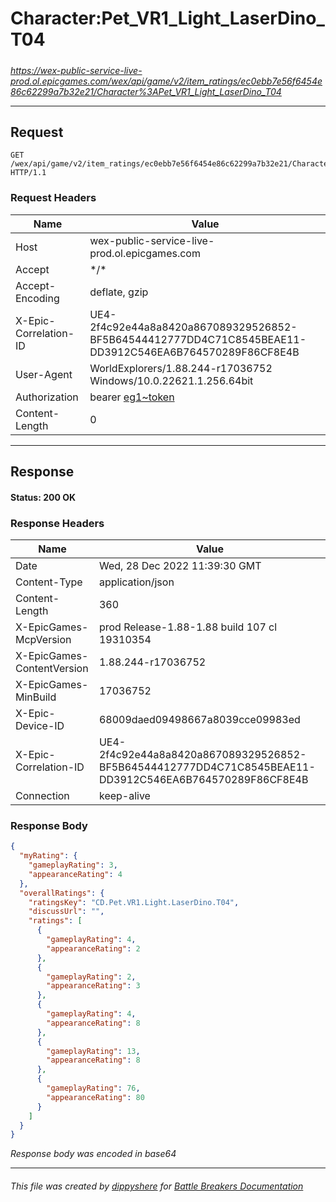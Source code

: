 # Character:Pet_VR1_Light_LaserDino_T04

#####

*https://wex-public-service-live-prod.ol.epicgames.com/wex/api/game/v2/item_ratings/ec0ebb7e56f6454e86c62299a7b32e21/Character%3APet_VR1_Light_LaserDino_T04*

___

## Request

```http request
GET /wex/api/game/v2/item_ratings/ec0ebb7e56f6454e86c62299a7b32e21/Character%3APet_VR1_Light_LaserDino_T04 HTTP/1.1
```





### Request Headers

| Name | Value |
|---|---|
| Host | wex-public-service-live-prod.ol.epicgames.com |
| Accept | \*/\* |
| Accept-Encoding | deflate, gzip |
| X-Epic-Correlation-ID | UE4-2f4c92e44a8a8420a867089329526852-BF5B64544412777DD4C71C8545BEAE11-DD3912C546EA6B764570289F86CF8E4B |
| User-Agent | WorldExplorers/1.88.244-r17036752 Windows/10.0.22621.1.256.64bit |
| Authorization | bearer [eg1~token](https://github.com/dippyshere/battle-breakers-documentation/blob/master/docs/common/tokens/eg1.md) |
| Content-Length | 0 |



___

## Response

#### Status: 200 OK




### Response Headers

| Name | Value |
|---|---|
| Date | Wed, 28 Dec 2022 11:39:30 GMT |
| Content-Type | application/json |
| Content-Length | 360 |
| X-EpicGames-McpVersion | prod Release-1.88-1.88 build 107 cl 19310354 |
| X-EpicGames-ContentVersion | 1.88.244-r17036752 |
| X-EpicGames-MinBuild | 17036752 |
| X-Epic-Device-ID | 68009daed09498667a8039cce09983ed |
| X-Epic-Correlation-ID | UE4-2f4c92e44a8a8420a867089329526852-BF5B64544412777DD4C71C8545BEAE11-DD3912C546EA6B764570289F86CF8E4B |
| Connection | keep-alive |


### Response Body

```json
{
  "myRating": {
    "gameplayRating": 3,
    "appearanceRating": 4
  },
  "overallRatings": {
    "ratingsKey": "CD.Pet.VR1.Light.LaserDino.T04",
    "discussUrl": "",
    "ratings": [
      {
        "gameplayRating": 4,
        "appearanceRating": 2
      },
      {
        "gameplayRating": 2,
        "appearanceRating": 3
      },
      {
        "gameplayRating": 4,
        "appearanceRating": 8
      },
      {
        "gameplayRating": 13,
        "appearanceRating": 8
      },
      {
        "gameplayRating": 76,
        "appearanceRating": 80
      }
    ]
  }
}
```

*Response body was encoded in base64*

___

###### This file was created by [dippyshere](https://github.com/dippyshere) for [Battle Breakers Documentation](https://github.com/dippyshere/battle-breakers-documentation)

